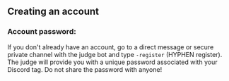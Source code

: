 ## Creating an account

### Account password:
If you don't already have an account, go to a direct message or secure private channel with the judge bot and type `-register` (HYPHEN register). The judge will provide you with a unique password associated with your Discord tag. Do not share the password with anyone!
